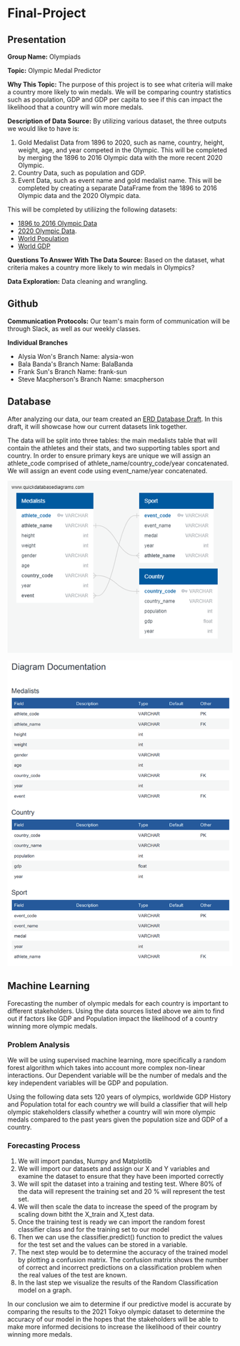 # Final-Project

## Presentation

**Group Name:** Olympiads

**Topic:** Olympic Medal Predictor 

**Why This Topic:** The purpose of this project is to see what criteria will make a country more likely to win medals. We will be comparing country statistics such as population, GDP and GDP per capita to see if this can impact the likelihood that a country will win more medals.

**Description of Data Source:** By utilizing various dataset, the three outputs we would like to have is:
1. Gold Medalist Data from 1896 to 2020, such as name, country, height, weight, age, and year competed in the Olympic. This will be completed by merging the 1896 to 2016 Olympic data with the more recent 2020 Olympic.
2. Country Data, such as population and GDP.
3. Event Data, such as event name and gold medalist name. This will be completed by creating a separate DataFrame from the 1896 to 2016 Olympic data and the 2020 Olympic data.

This will be completed by utiliizing the following datasets:
- <a href="Resources/120 Years Of Olympic Data">1896 to 2016 Olympic Data</a>
- <a href="Resources/2021 Olympics">2020 Olympic Data</a>.
- <a href="Resources/World Population">World Population</a>
- <a href="Resources/World GDP">World GDP</a>

**Questions To Answer With The Data Source:** Based on the dataset, what criteria makes a country more likely to win medals in Olympics?

**Data Exploration:** Data cleaning and wrangling.

## Github

**Communication Protocols:** Our team's main form of communication will be through Slack, as well as our weekly classes.

**Individual Branches**
- Alysia Won's Branch Name: alysia-won
- Bala Banda's Branch Name: BalaBanda
- Frank Sun's Branch Name: frank-sun
- Steve Macpherson's Branch Name: smacpherson

## Database

After analyzing our data, our team created an <a href="Database/ERD.png">ERD Database Draft</a>. In this draft, it will showcase how our current datasets link together.

The data will be split into three tables: the main medalists table that will contain the athletes and their stats, and two supporting tables sport and country. In order to ensure primary keys are unique we will assign an athlete_code comprised of athlete_name/country_code/year concatenated. We will assign an event code using event_name/year concatenated.

![ERD](https://github.com/alysiawon/Final-Project/blob/smacpherson/DB/ERD.png)

![ERDtables](https://github.com/alysiawon/Final-Project/blob/smacpherson/DB/ERDtables.PNG)

## Machine Learning 

Forecasting the number of olympic medals for each country  is important to different stakeholders. Using the data sources listed above we aim to find out if  factors like GDP and Population impact the likelihood of a country winning more olympic medals.

### Problem Analysis
We will be using supervised machine learning, more specifically a random forest algorithm which takes into account more complex non-linear interactions. Our Dependent variable will be the number of medals and the key independent variables will be GDP and population.

Using the following data sets 120 years of olympics, worldwide GDP History and Population total for each country we will build a classifier that will help olympic stakeholders  classify whether a country will win more olympic medals compared to the past years given the population size and GDP of a country.

### Forecasting Process
1. We will import pandas, Numpy and Matplotlib
2. We will import our datasets and assign our X and Y variables and examine the dataset to ensure that they have been imported correctly
3. We will spit the dataset into a training and testing test. Where 80% of the data will represent the training set and 20 % will represent the test set.
4. We will then scale the data to increase the speed of the program by scaling down bitht the X_train and X_test data.
5. Once the training test is ready we can import the random forest classifier class and for the training set to our model
6. Then we can use the classifier.predict() function to predict the values for the test set and the values can be stored in a variable. 
7. The next step would be to determine the accuracy of the trained model by plotting a confusion matrix. The confusion matrix shows the number of correct and incorrect predictions on a classification problem when the real values of the test are known.
8. In the last step we visualize the results of the Random Classification model on a graph.

In our conclusion we aim to determine if our predictive model is accurate by comparing the results to the 2021 Tokyo olympic dataset to determine the accuracy of our model in the hopes that the stakeholders will be able to make more informed decisions to increase the likelihood of their country winning more medals.
